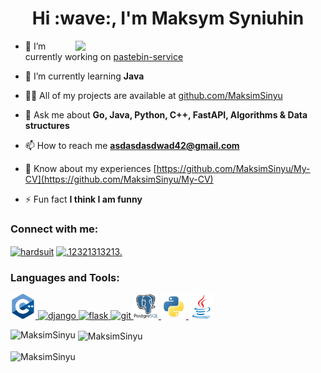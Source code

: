 <h1 align="center">Hi :wave:, I'm Maksym Syniuhin</h1>

<img align="right" width="400" src="https://i.pinimg.com/originals/e4/26/70/e426702edf874b181aced1e2fa5c6cde.gif">

- :telescope: I’m currently working on [pastebin-service](https://github.com/MaksimSinyu/pastebin-service)

- :seedling: I’m currently learning **Java**

- :man_technologist: All of my projects are available at [github.com/MaksimSinyu](https://github.com/MaksimSinyu)

- :speech_balloon: Ask me about **Go, Java, Python, C++, FastAPI, Algorithms & Data structures**

- :mailbox: How to reach me **asdasdasdwad42@gmail.com**

- :page_facing_up: Know about my experiences [https://github.com/MaksimSinyu/My-CV](https://github.com/MaksimSinyu/My-CV)

- :zap: Fun fact **I think I am funny**

<h3 align="left">Connect with me:</h3>
<p align="left">
<a href="https://www.leetcode.com/hardsuit" target="blank"><img align="center" src="https://raw.githubusercontent.com/rahuldkjain/github-profile-readme-generator/master/src/images/icons/Social/leet-code.svg" alt="hardsuit" height="30" width="40" /></a>
<a href="https://discord.gg/.12321313213." target="blank"><img align="center" src="https://raw.githubusercontent.com/rahuldkjain/github-profile-readme-generator/master/src/images/icons/Social/discord.svg" alt=".12321313213." height="30" width="40" /></a>
</p>

<h3 align="left">Languages and Tools:</h3>
<p align="left">
    <a href="https://www.w3schools.com/cpp/" target="_blank" rel="noreferrer">
        <img src="https://raw.githubusercontent.com/devicons/devicon/master/icons/cplusplus/cplusplus-original.svg" alt="cplusplus" width="40" height="40"/>
    </a>
    <a href="https://www.djangoproject.com/" target="_blank" rel="noreferrer">
        <img src="https://cdn.worldvectorlogo.com/logos/django.svg" alt="django" width="40" height="40"/>
    </a>
    <a href="https://flask.palletsprojects.com/" target="_blank" rel="noreferrer">
        <img src="https://www.vectorlogo.zone/logos/pocoo_flask/pocoo_flask-icon.svg" alt="flask" width="40" height="40"/>
    </a>
    <a href="https://git-scm.com/" target="_blank" rel="noreferrer">
        <img src="https://www.vectorlogo.zone/logos/git-scm/git-scm-icon.svg" alt="git" width="40" height="40"/>
    </a>
    <a href="https://www.postgresql.org" target="_blank" rel="noreferrer">
        <img src="https://raw.githubusercontent.com/devicons/devicon/master/icons/postgresql/postgresql-original-wordmark.svg" alt="postgresql" width="40" height="40"/>
    </a>
    <a href="https://www.python.org" target="_blank" rel="noreferrer">
        <img src="https://raw.githubusercontent.com/devicons/devicon/master/icons/python/python-original.svg" alt="python" width="40" height="40"/>
    </a>
    <a href="https://www.java.com" target="_blank" rel="noreferrer">
        <img src="https://raw.githubusercontent.com/devicons/devicon/master/icons/java/java-original.svg" alt="java" width="40" height="40"/>
    </a>
</p>

<p><img align="left" src="https://github-readme-stats.vercel.app/api/top-langs?username=MaksimSinyu&show_icons=true&theme=dark&locale=en&layout=compact" alt="MaksimSinyu" /></p>

<p>&nbsp;<img align="center" src="https://github-readme-stats.vercel.app/api?username=MaksimSinyu&show_icons=true&theme=dark&locale=en" alt="MaksimSinyu" /></p>

<p><img align="center" src="https://github-readme-streak-stats.herokuapp.com/?user=MaksimSinyu&theme=dark" alt="MaksimSinyu" /></p>
